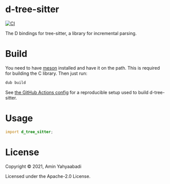 # d-tree-sitter

[![CI](https://github.com/aminya/d-tree-sitter/actions/workflows/CI.yml/badge.svg)](https://github.com/aminya/d-tree-sitter/actions/workflows/CI.yml)

The D bindings for tree-sitter, a library for incremental parsing.

# Build
You need to have [meson](https://mesonbuild.com/SimpleStart.html#installing-meson) installed and have it on the path. This is required for building the C library. Then just run:

```ps1
dub build
```

See [the GitHub Actions config](https://github.com/aminya/d-tree-sitter/blob/master/.github/workflows/CI.yml) for a reproducible setup used to build d-tree-sitter.

# Usage
```d
import d_tree_sitter;
```

# License

Copyright © 2021, Amin Yahyaabadi

Licensed under the Apache-2.0 License.